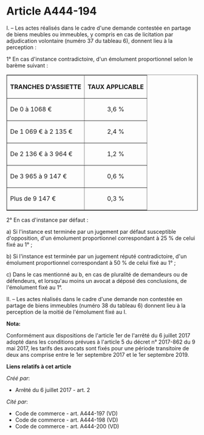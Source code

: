# Article A444-194

I. – Les actes réalisés dans le cadre d'une demande contestée en partage de biens meubles ou immeubles, y compris en cas de
licitation par adjudication volontaire (numéro 37 du tableau 6), donnent lieu à la perception :

1° En cas d'instance contradictoire, d'un émolument proportionnel selon le barème suivant :

<table border="1">
  <tbody>
    <tr>
      <th>

TRANCHES D'ASSIETTE</th>
      <th>

TAUX APPLICABLE</th>
    </tr>
    <tr>
      <td align="left">

De 0 à 1068 €</td>
      <td align="center">

3,6 %</td>
    </tr>
    <tr>
      <td align="left">

De 1 069 € à 2 135 €</td>
      <td align="center">

2,4 %</td>
    </tr>
    <tr>
      <td align="left">

De 2 136 € à 3 964 €</td>
      <td align="center">

1,2 %</td>
    </tr>
    <tr>
      <td align="left">

De 3 965 à 9 147 €</td>
      <td align="center">

0,6 %</td>
    </tr>
    <tr>
      <td align="left">

Plus de 9 147 €</td>
      <td align="center">

0,3 %</td>
    </tr>
  </tbody>
</table>

2° En cas d'instance par défaut :

a) Si l'instance est terminée par un jugement par défaut susceptible d'opposition, d'un émolument proportionnel correspondant
à 25 % de celui fixé au 1° ;

b) Si l'instance est terminée par un jugement réputé contradictoire, d'un émolument proportionnel correspondant à 50 % de
celui fixé au 1° ;

c) Dans le cas mentionné au b, en cas de pluralité de demandeurs ou de défendeurs, et lorsqu'au moins un avocat a déposé des
conclusions, de l'émolument fixé au 1°.

II. – Les actes réalisés dans le cadre d'une demande non contestée en partage de biens immeubles (numéro 38 du tableau 6)
donnent lieu à la perception de la moitié de l'émolument fixé au I.

**Nota:**

Conformément aux dispositions de l'article 1er de l'arrêté du 6 juillet 2017 adopté dans les conditions prévues à l'article 5
du décret n° 2017-862 du 9 mai 2017, les tarifs des avocats sont fixés pour une période transitoire de deux ans comprise
entre le 1er septembre 2017 et le 1er septembre 2019.

**Liens relatifs à cet article**

_Créé par_:

  - Arrêté du 6 juillet 2017 - art. 2

_Cité par_:

  - Code de commerce - art. A444-197 (VD)
  - Code de commerce - art. A444-198 (VD)
  - Code de commerce - art. A444-200 (VD)
